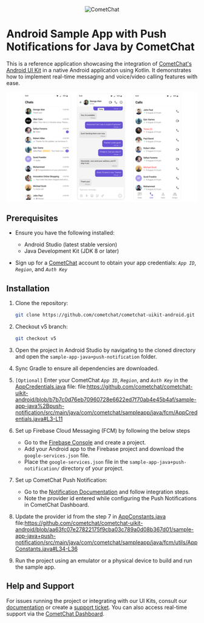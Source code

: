 
<p align="center">
  <img alt="CometChat" src="https://assets.cometchat.io/website/images/logos/banner.png">
</p>

# Android Sample App with Push Notifications for Java by CometChat

This is a reference application showcasing the integration of [CometChat's Android UI Kit](https://www.cometchat.com/docs/ui-kit/android/5.0/overview) in a native Android application using Kotlin. It demonstrates how to implement real-time messaging and voice/video calling features with ease.

<div style="display: flex; align-items: center; justify-content: center">
   <img src="../screenshots/overview_cometchat_screens.png" />
</div>

## Prerequisites

- Ensure you have the following installed:
    - Android Studio (latest stable version)
    - Java Development Kit (JDK 8 or later)

- Sign up for a [CometChat](https://app.cometchat.com/) account to obtain your app credentials: _`App ID`_, _`Region`_, and _`Auth Key`_

## Installation

1. Clone the repository:
   ```sh
   git clone https://github.com/cometchat/cometchat-uikit-android.git
   ```

2. Checkout v5 branch:
   ```sh
   git checkout v5
   ```

3. Open the project in Android Studio by navigating to the cloned directory and open the `sample-app-java+push-notification` folder.

4. Sync Gradle to ensure all dependencies are downloaded.

5. `[Optional]` Enter your CometChat _`App ID`_, _`Region`_, and _`Auth Key`_ in the [AppCredentials.java](src/main/java/com/cometchat/sampleapp/java/fcm/AppCredentials.java) file:
   file:https://github.com/cometchat/cometchat-uikit-android/blob/b7b7c0d76eb70960728e6622ed7f70ab4e45b4af/sample-app-java%2Bpush-notification/src/main/java/com/cometchat/sampleapp/java/fcm/AppCredentials.java#L3-L11
   
6. Set up Firebase Cloud Messaging (FCM) by following the below steps
    - Go to the [Firebase Console](https://console.firebase.google.com/) and create a project.
    - Add your Android app to the Firebase project and download the `google-services.json` file.
    - Place the `google-services.json` file in the `sample-app-java+push-notification/` directory of your project.

7. Set up CometChat Push Notification:
   - Go to the [Notification Documentation](https://www.cometchat.com/docs/notifications/push-integration) and follow integration steps.
   - Note the provider id entered while configuring the Push Notifications in CometChat Dashboard.

8. Update the provider id from the step 7 in [AppConstants.java](src/main/java/com/cometchat/sampleapp/java/fcm/utils/AppConstants.java) file:https://github.com/cometchat/cometchat-uikit-android/blob/aa63fc07e27822175f9cba03c789a0d08b367d01/sample-app-java+push-notification/src/main/java/com/cometchat/sampleapp/java/fcm/utils/AppConstants.java#L34-L36

9. Run the project using an emulator or a physical device to build and run the sample app.


## Help and Support

For issues running the project or integrating with our UI Kits, consult our [documentation](https://www.cometchat.com/docs/ui-kit/android/5.0/getting-started) or create a [support ticket](https://help.cometchat.com/hc/en-us). You can also access real-time support via the [CometChat Dashboard](http://app.cometchat.com/).
